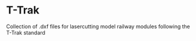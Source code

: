 # T-Trak
Collection of .dxf files for lasercutting model railway modules following the T-Trak standard
